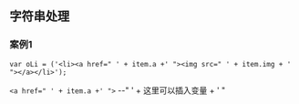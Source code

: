 ## 字符串处理

### 案例1
`var oLi = ('<li><a href=" ' + item.a +' "><img src=" ' + item.img + ' "></a></li>');`

`<a href=" ' + item.a +' ">`  --" ' + 这里可以插入变量 + ' "